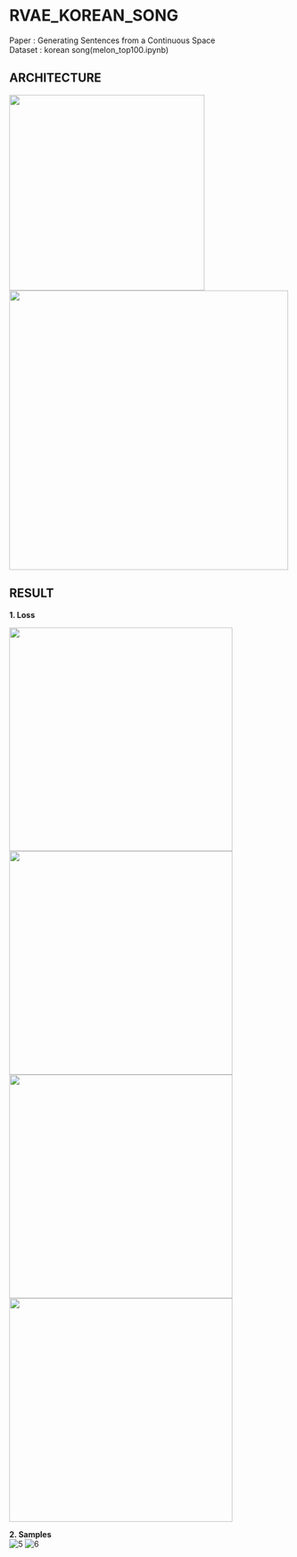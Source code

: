 # RVAE_KOREAN_SONG

Paper   : Generating Sentences from a Continuous Space  
Dataset : korean song(melon_top100.ipynb)

ARCHITECTURE
-------------------------------------------------------------------
<div>
 <img width="350" src = "https://user-images.githubusercontent.com/19617361/40268430-01444668-5ba8-11e8-9f47-0463e5757075.png">
 <img width="500" src = "https://user-images.githubusercontent.com/19617361/40268436-1095580a-5ba8-11e8-8f3a-aafe79328b4b.png">
</div>


RESULT
-------------------------------------------------------------------
**1. Loss**  
<div>
 <img width="400" src = "https://user-images.githubusercontent.com/19617361/41084797-0d1fef60-6a70-11e8-9ad3-ae97946028b7.PNG">
 <img width="400" src = "https://user-images.githubusercontent.com/19617361/41084773-ffb1711e-6a6f-11e8-8344-112a2dfbbe7f.PNG">
</div>
<div>
 <img width="400" src = "https://user-images.githubusercontent.com/19617361/41084811-17c7ab4c-6a70-11e8-8b84-7c7a85012f7b.PNG">
 <img width="400" src = "https://user-images.githubusercontent.com/19617361/41084821-1fa37544-6a70-11e8-8cf1-25bcfc1595c9.PNG">
</div>

**2. Samples**  
![5](https://user-images.githubusercontent.com/19617361/41084949-81eb3ef8-6a70-11e8-8cab-cec235763120.png)
![6](https://user-images.githubusercontent.com/19617361/41084919-6854f8e4-6a70-11e8-9727-34b6fa91f8f9.png)



